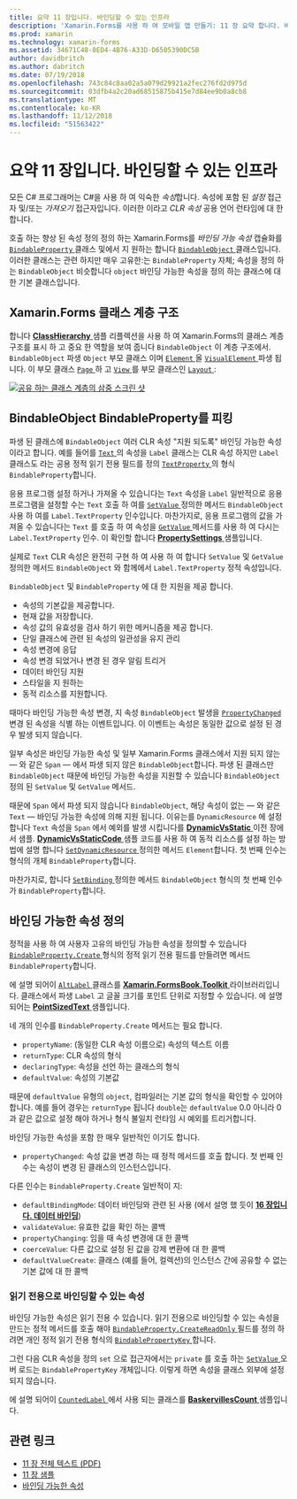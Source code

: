 ```yaml
---
title: 요약 11 장입니다. 바인딩할 수 있는 인프라
description: 'Xamarin.Forms를 사용 하 여 모바일 앱 만들기: 11 장 요약 합니다. 바인딩할 수 있는 인프라'
ms.prod: xamarin
ms.technology: xamarin-forms
ms.assetid: 34671C48-0ED4-4B76-A33D-D6505390DC5B
author: davidbritch
ms.author: dabritch
ms.date: 07/19/2018
ms.openlocfilehash: 743c84c8aa02a5a079d29921a2fec276fd2d975d
ms.sourcegitcommit: 03dfb4a2c20ad68515875b415e7d84ee9b0a8cb8
ms.translationtype: MT
ms.contentlocale: ko-KR
ms.lasthandoff: 11/12/2018
ms.locfileid: "51563422"
---
```

# <a name="summary-of-chapter-11-the-bindable-infrastructure"></a>요약 11 장입니다. 바인딩할 수 있는 인프라

모든 C# 프로그래머는 C#을 사용 하 여 익숙한 *속성*합니다. 속성에 포함 된 *설정* 접근자 및/또는 *가져오기* 접근자입니다. 이러한 이라고 *CLR 속성* 공용 언어 런타임에 대 한 합니다.

호출 하는 향상 된 속성 정의 정의 하는 Xamarin.Forms를 *바인딩 가능 속성* 캡슐화를 [ `BindableProperty` ](xref:Xamarin.Forms.BindableProperty) 클래스 및에서 지 원하는 합니다 [ `BindableObject` ](xref:Xamarin.Forms.BindableObject)클래스입니다. 이러한 클래스는 관련 하지만 매우 고유한:는 `BindableProperty` 자체; 속성을 정의 하는 `BindableObject` 비슷합니다 `object` 바인딩 가능한 속성을 정의 하는 클래스에 대 한 기본 클래스입니다.

## <a name="the-xamarinforms-class-hierarchy"></a>Xamarin.Forms 클래스 계층 구조

합니다 [ **ClassHierarchy** ](https://github.com/xamarin/xamarin-forms-book-samples/tree/master/Chapter11/ClassHierarchy) 샘플 리플렉션을 사용 하 여 Xamarin.Forms의 클래스 계층 구조를 표시 하 고 중요 한 역할을 보여 줍니다 `BindableObject` 이 계층 구조에서. `BindableObject` 파생 `Object` 부모 클래스 이며 [ `Element` ](xref:Xamarin.Forms.Element) 올 [ `VisualElement` ](xref:Xamarin.Forms.VisualElement) 파생 됩니다. 이 부모 클래스 [ `Page` ](xref:Xamarin.Forms.Page) 하 고 [ `View` ](xref:Xamarin.Forms.View)를 부모 클래스인 [ `Layout` ](xref:Xamarin.Forms.Layout):

[![공유 하는 클래스 계층의 삼중 스크린 샷](images/ch11fg01-small.png "클래스 계층 구조 공유")](images/ch11fg01-large.png#lightbox "클래스 계층 구조 공유")

## <a name="a-peek-into-bindableobject-and-bindableproperty"></a>BindableObject BindableProperty를 피킹

파생 된 클래스에 `BindableObject` 여러 CLR 속성 "지원 되도록" 바인딩 가능한 속성 이라고 합니다. 예를 들어를 [ `Text` ](xref:Xamarin.Forms.Label.Text) 의 속성을 `Label` 클래스는 CLR 속성 하지만 `Label` 클래스도 라는 공용 정적 읽기 전용 필드를 정의 [ `TextProperty` ](xref:Xamarin.Forms.Label.TextProperty) 의 형식 `BindableProperty`합니다.

응용 프로그램 설정 하거나 가져올 수 있습니다는 `Text` 속성을 `Label` 일반적으로 응용 프로그램을 설정할 수는 `Text` 호출 하 여를 [ `SetValue` ](xref:Xamarin.Forms.BindableObject.SetValue(Xamarin.Forms.BindableProperty,System.Object)) 정의한 메서드 `BindableObject` 사용 하 여를 `Label.TextProperty` 인수입니다. 마찬가지로, 응용 프로그램의 값을 가져올 수 있습니다는 `Text` 를 호출 하 여 속성을 [ `GetValue` ](xref:Xamarin.Forms.BindableObject.GetValue(Xamarin.Forms.BindableProperty)) 메서드를 사용 하 여 다시는 `Label.TextProperty` 인수. 이 확인할 합니다 [ **PropertySettings** ](https://github.com/xamarin/xamarin-forms-book-samples/tree/master/Chapter11/PropertySettings) 샘플입니다.

실제로 `Text` CLR 속성은 완전히 구현 하 여 사용 하 여 합니다 `SetValue` 및 `GetValue` 정의한 메서드 `BindableObject` 와 함께에서 `Label.TextProperty` 정적 속성입니다.

`BindableObject` 및 `BindableProperty` 에 대 한 지원을 제공 합니다.

- 속성의 기본값을 제공합니다.
- 현재 값을 저장합니다.
- 속성 값의 유효성을 검사 하기 위한 메커니즘을 제공 합니다.
- 단일 클래스에 관련 된 속성의 일관성을 유지 관리
- 속성 변경에 응답
- 속성 변경 되었거나 변경 된 경우 알림 트리거
- 데이터 바인딩 지원
- 스타일을 지 원하는
- 동적 리소스를 지원합니다.

때마다 바인딩 가능한 속성 변경, 지 속성 `BindableObject` 발생을 [ `PropertyChanged` ](xref:Xamarin.Forms.BindableObject.PropertyChanged) 변경 된 속성을 식별 하는 이벤트입니다. 이 이벤트는 속성은 동일한 값으로 설정 된 경우 발생 되지 않습니다.

일부 속성은 바인딩 가능한 속성 및 일부 Xamarin.Forms 클래스에서 지원 되지 않는 &mdash; 와 같은 `Span` &mdash; 에서 파생 되지 않은 `BindableObject`합니다. 파생 된 클래스만 `BindableObject` 때문에 바인딩 가능한 속성을 지원할 수 있습니다 `BindableObject` 정의 된 `SetValue` 및 `GetValue` 메서드.

때문에 `Span` 에서 파생 되지 않습니다 `BindableObject`, 해당 속성이 없는 &mdash; 와 같은 `Text` &mdash; 바인딩 가능한 속성에 의해 지원 됩니다. 이유는를 `DynamicResource` 에 설정 합니다 `Text` 속성을 `Span` 에서 예외를 발생 시킵니다를 [ **DynamicVsStatic** ](https://github.com/xamarin/xamarin-forms-book-samples/tree/master/Chapter10/DynamicVsStatic) 이전 장에서 샘플. [ **DynamicVsStaticCode** ](https://github.com/xamarin/xamarin-forms-book-samples/tree/master/Chapter11/DynamicVsStaticCode) 샘플 코드를 사용 하 여 동적 리소스를 설정 하는 방법에 설명 합니다 [ `SetDynamicResource` ](xref:Xamarin.Forms.Element.SetDynamicResource(Xamarin.Forms.BindableProperty,System.String)) 정의한 메서드 `Element`합니다. 첫 번째 인수는 형식의 개체 `BindableProperty`합니다.

마찬가지로, 합니다 [ `SetBinding` ](xref:Xamarin.Forms.BindableObject.SetBinding(Xamarin.Forms.BindableProperty,Xamarin.Forms.BindingBase)) 정의한 메서드 `BindableObject` 형식의 첫 번째 인수가 `BindableProperty`합니다.

## <a name="defining-bindable-properties"></a>바인딩 가능한 속성 정의

정적을 사용 하 여 사용자 고유의 바인딩 가능한 속성을 정의할 수 있습니다 [ `BindableProperty.Create` ](xref:Xamarin.Forms.BindableProperty.Create(System.String,System.Type,System.Type,System.Object,Xamarin.Forms.BindingMode,Xamarin.Forms.BindableProperty.ValidateValueDelegate,Xamarin.Forms.BindableProperty.BindingPropertyChangedDelegate,Xamarin.Forms.BindableProperty.BindingPropertyChangingDelegate,Xamarin.Forms.BindableProperty.CoerceValueDelegate,Xamarin.Forms.BindableProperty.CreateDefaultValueDelegate)) 형식의 정적 읽기 전용 필드를 만들려면 메서드 `BindableProperty`합니다.

에 설명 되어이 [ `AltLabel` ](https://github.com/xamarin/xamarin-forms-book-samples/blob/master/Libraries/Xamarin.FormsBook.Toolkit/Xamarin.FormsBook.Toolkit/AltLabel.cs) 클래스를 [ **Xamarin.FormsBook.Toolkit** ](https://github.com/xamarin/xamarin-forms-book-samples/tree/master/Libraries/Xamarin.FormsBook.Toolkit) 라이브러리입니다. 클래스에서 파생 `Label` 고 글꼴 크기를 포인트 단위로 지정할 수 있습니다. 에 설명 되어는 [ **PointSizedText** ](https://github.com/xamarin/xamarin-forms-book-samples/tree/master/Chapter11/PointSizedText) 샘플입니다.

네 개의 인수를 `BindableProperty.Create` 메서드는 필요 합니다.

- `propertyName`: (동일한 CLR 속성 이름으로) 속성의 텍스트 이름
- `returnType`: CLR 속성의 형식
- `declaringType`: 속성을 선언 하는 클래스의 형식
- `defaultValue`: 속성의 기본값

때문에 `defaultValue` 유형의 `object`, 컴파일러는 기본 값의 형식을 확인할 수 있어야 합니다. 예를 들어 경우는 `returnType` 됩니다 `double`는 `defaultValue` 0.0 아니라 0과 같은 값으로 설정 해야 하거나 형식 불일치 런타임 시 예외를 트리거합니다.

바인딩 가능한 속성을 포함 한 매우 일반적인 이기도 합니다.

- `propertyChanged`: 속성 값을 변경 하는 때 정적 메서드를 호출 합니다. 첫 번째 인수는 속성이 변경 된 클래스의 인스턴스입니다.

다른 인수는 `BindableProperty.Create` 일반적이 지:

- `defaultBindingMode`: 데이터 바인딩와 관련 된 사용 (에서 설명 했 듯이 [ **16 장입니다. 데이터 바인딩**](chapter16.md))
- `validateValue`: 유효한 값을 확인 하는 콜백
- `propertyChanging`: 임을 때 속성 변경에 대 한 콜백
- `coerceValue`: 다른 값으로 설정 된 값을 강제 변환에 대 한 콜백
- `defaultValueCreate`: 클래스 (예를 들어, 컬렉션)의 인스턴스 간에 공유할 수 없는 기본 값에 대 한 콜백

### <a name="the-read-only-bindable-property"></a>읽기 전용으로 바인딩할 수 있는 속성

바인딩 가능한 속성은 읽기 전용 수 있습니다. 읽기 전용으로 바인딩할 수 있는 속성을 만드는 정적 메서드를 호출 해야 [ `BindableProperty.CreateReadOnly` ](xref:Xamarin.Forms.BindableProperty.CreateReadOnly(System.String,System.Type,System.Type,System.Object,Xamarin.Forms.BindingMode,Xamarin.Forms.BindableProperty.ValidateValueDelegate,Xamarin.Forms.BindableProperty.BindingPropertyChangedDelegate,Xamarin.Forms.BindableProperty.BindingPropertyChangingDelegate,Xamarin.Forms.BindableProperty.CoerceValueDelegate,Xamarin.Forms.BindableProperty.CreateDefaultValueDelegate)) 필드를 정의 하려면 개인 정적 읽기 전용 형식의 [ `BindablePropertyKey` ](xref:Xamarin.Forms.BindablePropertyKey)합니다.

그런 다음 CLR 속성을 정의 `set` 으로 접근자에서는 `private` 를 호출 하는 [ `SetValue` ](xref:Xamarin.Forms.BindableObject.SetValue(Xamarin.Forms.BindablePropertyKey,System.Object)) 오버 로드는 `BindablePropertyKey` 개체입니다. 이렇게 하면 속성을 클래스 외부에 설정 되지 않습니다.

에 설명 되어이 [ `CountedLabel` ](https://github.com/xamarin/xamarin-forms-book-samples/blob/master/Libraries/Xamarin.FormsBook.Toolkit/Xamarin.FormsBook.Toolkit/CountedLabel.cs) 에서 사용 되는 클래스를 [ **BaskervillesCount** ](https://github.com/xamarin/xamarin-forms-book-samples/tree/master/Chapter11/BaskervillesCount) 샘플입니다.

## <a name="related-links"></a>관련 링크

- [11 장 전체 텍스트 (PDF)](https://download.xamarin.com/developer/xamarin-forms-book/XamarinFormsBook-Ch11-Apr2016.pdf)
- [11 장 샘플](https://github.com/xamarin/xamarin-forms-book-samples/tree/master/Chapter11)
- [바인딩 가능한 속성](~/xamarin-forms/xaml/bindable-properties.md)

